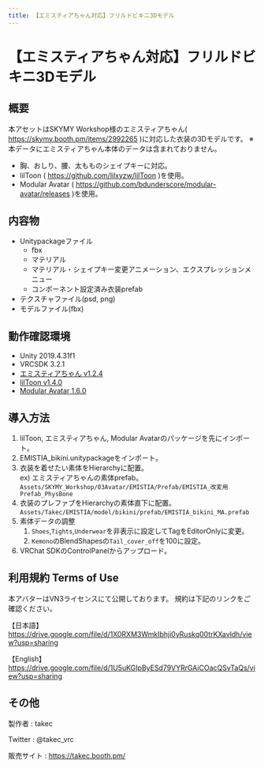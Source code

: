 ```yaml
---
title: 【エミスティアちゃん対応】フリルドビキニ3Dモデル
---
```


# 【エミスティアちゃん対応】フリルドビキニ3Dモデル

## 概要
本アセットはSKYMY Workshop様のエミスティアちゃん( https://skymy.booth.pm/items/2992265 )に対応した衣装の3Dモデルです。
※本データにエミスティアちゃん本体のデータは含まれておりません。

* 胸、おしり、腰、太もものシェイプキーに対応。
* lilToon ( https://github.com/lilxyzw/lilToon )を使用。
* Modular Avatar ( https://github.com/bdunderscore/modular-avatar/releases )を使用。

## 内容物
* Unitypackageファイル
  * fbx
  * マテリアル
  * マテリアル・シェイプキー変更アニメーション、エクスプレッションメニュー
  * コンポーネント設定済み衣装prefab
* テクスチャファイル(psd, png)
* モデルファイル(fbx)

## 動作確認環境
* Unity 2019.4.31f1
* VRCSDK 3.2.1
* [エミスティアちゃん v1.2.4](https://skymy.booth.pm/items/2992265)
* [lilToon v1.4.0](https://lilxyzw.github.io/lilToon/#/)
* [Modular Avatar 1.6.0](https://modular-avatar.nadena.dev/ja/)

## 導入方法
1. lilToon, エミスティアちゃん, Modular Avatarのパッケージを先にインポート。
2. EMISTIA_bikini.unitypackageをインポート。
3. 衣装を着せたい素体をHierarchyに配置。  
   ex) エミスティアちゃんの素体prefab。  
   `Assets/SKYMY_Workshop/03Avatar/EMISTIA/Prefab/EMISTIA_改変用Prefab_PhysBone`
4. 衣装のプレファブをHierarchyの素体直下に配置。
   `Assets/Takec/EMISTIA/model/bikini/prefab/EMISTIA_bikini_MA.prefab`
5. 素体データの調整
   1. `Shoes`,`Tights`,`Underwear`を非表示に設定してTagをEditorOnlyに変更。
   2. `Kemono`のBlendShapesの`Tail_cover_off`を100に設定。
6. VRChat SDKのControlPanelからアップロード。

## 利用規約 Terms of Use
本アバターはVN3ライセンスにて公開しております。
規約は下記のリンクをご確認ください。

【日本語】<br>
https://drive.google.com/file/d/1X0RXM3WmkIbhji0yRuskq00trKXavldh/view?usp=sharing

【English】<br>
https://drive.google.com/file/d/1U5uKGIpByESd79VYRrGAiCOacQSvTaQs/view?usp=sharing

## その他
製作者
: takec

Twitter
: @takec_vrc

販売サイト
: https://takec.booth.pm/
